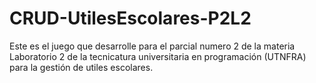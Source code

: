 # CRUD-UtilesEscolares-P2L2
Este es el juego que desarrolle para el parcial numero 2 de la materia Laboratorio 2 de la tecnicatura universitaria en programación (UTNFRA) para la gestión de utiles escolares.
